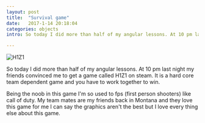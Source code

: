 ```yaml
---
layout: post
title:  "Survival game"
date:   2017-1-14 20:18:04
categories: objects
intro: So today I did more than half of my angular lessons. At 10 pm last night my friends convinced me to get a game called H1Z1 on steam. It is a hard core team dependent game and you have to work together to win.

---
```


![H1Z1](http://cdn.akamai.steamstatic.com/steam/apps/256660783/movie.293x165.jpg?t=1455775860)

So today I did more than half of my angular lessons. At 10 pm last night my friends convinced me to get a game called H1Z1 on steam. It is a hard core team dependent game and you have to work together to win.

Being the noob in this game I'm so used to fps (first person shooters) like call of duty. My team mates are my friends back in Montana and they love this game for me I can say the graphics aren't the best but I love every thing else about this game. 
